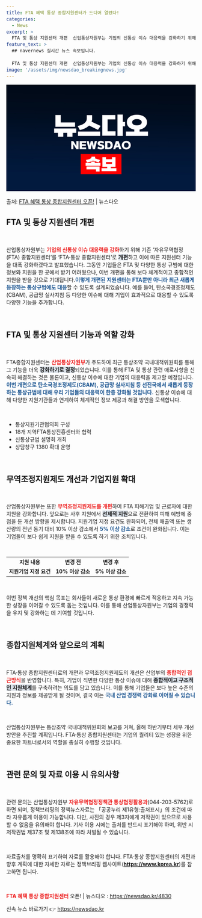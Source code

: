 ```yaml
---
title: FTA 혜택 통상 종합지원센터가 드디어 열렸다!
categories:
  - News
excerpt: >
  FTA 및 통상 지원센터 개편  산업통상자원부는 기업의 신통상 이슈 대응력을 강화하기 위해 기존 ‘자유무역협…
feature_text: >
  ## navernews 실시간 뉴스 속보입니다.

  FTA 및 통상 지원센터 개편  산업통상자원부는 기업의 신통상 이슈 대응력을 강화하기 위해 기존 ‘자유무역협…
image: '/assets/img/newsdao_breakingnews.jpg'
---
```


![뉴스다오 속보](/assets/img/newsdao_breakingnews.jpg)

<p>출처: <a href="https://newsdao.kr/4830" rel="dofollow">FTA 혜택 통상 종합지원센터 오픈!</a> | 뉴스다오</p>

<h2 data-ke-size="size26">FTA 및 통상 지원센터 개편</h2>

<p data-ke-size="size16">&nbsp;</p>

산업통상자원부는 <b><span style="color: #ee2323;">기업의 신통상 이슈 대응력을 강화</span></b>하기 위해 기존 ‘자유무역협정(FTA) 종합지원센터’를 ‘FTA·통상 종합지원센터’로 <b><span style="background-color: #21538527;">개편</span></b>하고 이에 따른 지원센터 기능을 대폭 강화하겠다고 발표했습니다. 그동안 기업들은 FTA 및 다양한 통상 규범에 대한 정보와 지원을 한 곳에서 받기 어려웠으나, 이번 개편을 통해 보다 체계적이고 종합적인 지원을 받을 것으로 기대됩니다.<b><span style="color: #1a5490;">이렇게 개편된 지원센터는 FTA뿐만 아니라 최근 새롭게 등장하는 통상규범에도 대응</span></b>할 수 있도록 설계되었습니다. 예를 들어, 탄소국경조정제도(CBAM), 공급망 실사지침 등 다양한 이슈에 대해 기업이 효과적으로 대응할 수 있도록 다양한 기능을 추가합니다.

<p data-ke-size="size16">&nbsp;</p>

<h2 data-ke-size="size26">FTA 및 통상 지원센터 기능과 역할 강화</h2>

<p data-ke-size="size16">&nbsp;</p>

FTA종합지원센터는 <b><span style="color: #ee2323;">산업통상자원부</span></b>가 주도하여 최근 통상조약 국내대책위원회를 통해 그 기능을 더욱 <b><span style="background-color: #21538527;">강화하기로 결정</span></b>되었습니다. 이를 통해 FTA 및 통상 관련 애로사항을 신속히 해결하는 것은 물론이고, 신통상 이슈에 대한 기업의 대응력을 제고할 예정입니다. <b><span style="color: #1a5490;">이번 개편으로 탄소국경조정제도(CBAM), 공급망 실사지침 등 선진국에서 새롭게 등장하는 통상규범에 대해 우리 기업들의 대응력이 한층 강화될 것입니다.</span></b> 신통상 이슈에 대해 다양한 지원기관들과 연계하여 체계적인 정보 제공과 해결 방안을 모색합니다.

<p data-ke-size="size16">&nbsp;</p>

<ul>
<li>통상지원기관협의회 구성</li>
<li>18개 지역FTA통상진흥센터와 협력</li>
<li>신통상규범 설명회 개최</li>
<li>상담창구 1380 확대 운영</li>
</ul>

<p data-ke-size="size16">&nbsp;</p>

<h2 data-ke-size="size26">무역조정지원제도 개선과 기업지원 확대</h2>

<p data-ke-size="size16">&nbsp;</p>

산업통상자원부는 또한 <b><span style="color: #ee2323;">무역조정지원제도를 개편</span></b>하여 FTA 피해기업 및 근로자에 대한 지원을 강화합니다. 앞으로는 사후 지원에서 <b><span style="background-color: #21538527;">선제적 지원</span></b>으로 전환하여 피해 예방에 중점을 둔 개선 방향을 제시합니다. 지원기업 지정 요건도 완화되어, 전체 매출액 또는 생산량의 전년 동기 대비 10% 이상 감소에서 <b><span style="color: #1a5490;">5% 이상 감소</span></b>로 조건이 완화됩니다. 이는 기업들이 보다 쉽게 지원을 받을 수 있도록 하기 위한 조치입니다. 

<p data-ke-size="size16">&nbsp;</p>

<table>
<tr>
<td style="text-align: center; height: 17px;"><b>지원 내용</b></td>
<td style="text-align: center; height: 17px;"><b>변경 전</b></td>
<td style="text-align: center; height: 17px;"><b>변경 후</b></td>
</tr>
<tr>
<td style="text-align: center; height: 17px;"><b>지원기업 지정 요건</b></td>
<td style="text-align: center; height: 17px;"><b>10% 이상 감소</b></td>
<td style="text-align: center; height: 17px;"><b>5% 이상 감소</b></td>
</tr>
</table>

<p data-ke-size="size16">&nbsp;</p>

이번 정책 개선의 핵심 목표는 회사들이 새로운 통상 환경에 빠르게 적응하고 지속 가능한 성장을 이어갈 수 있도록 돕는 것입니다. 이를 통해 산업통상자원부는 기업의 경쟁력을 유지 및 강화하는 데 기여할 것입니다.

<p data-ke-size="size16">&nbsp;</p>

<h2 data-ke-size="size26">종합지원체계와 앞으로의 계획</h2>

<p data-ke-size="size16">&nbsp;</p>

FTA·통상 종합지원센터로의 개편과 무역조정지원제도의 개선은 산업부의  <b><span style="color: #ee2323;">종합적인 접근방식</span></b>을 반영합니다. 특히, 기업이 직면한 다양한 통상 이슈에 대해 <b><span style="background-color: #21538527;">종합적이고 구조적인 지원체계</span></b>를 구축하려는 의도를 담고 있습니다. 이를 통해 기업들은 보다 높은 수준의 지원과 정보를 제공받게 될 것이며, 결국 이는 <b><span style="color: #1a5490;">국내 산업 경쟁력 강화로 이어질 수 있습니다.</span></b>

<p data-ke-size="size16">&nbsp;</p>

산업통상자원부는 통상조약 국내대책위원회의 보고를 거쳐, 올해 하반기부터 세부 개선 방안을 추진할 계획입니다. FTA·통상 종합지원센터는 기업의 퀄리티 있는 성장을 위한 중요한 파트너로서의 역할을 충실히 수행할 것입니다.

<p data-ke-size="size16">&nbsp;</p>

<h2 data-ke-size="size26">관련 문의 및 자료 이용 시 유의사항</h2>

<p data-ke-size="size16">&nbsp;</p>

관련 문의는 산업통상자원부 <b><span style="color: #ee2323;">자유무역협정정책관 통상협정활용과</span></b>(044-203-5762)로 하면 되며, 정책브리핑의 정책뉴스자료는 「공공누리 제1유형:출처표시」의 조건에 따라 자유롭게 이용이 가능합니다. 다만, 사진의 경우 제3자에게 저작권이 있으므로 사용할 수 없음을 유의해야 합니다. 기사 이용 시에는 출처를 반드시 표기해야 하며, 위반 시 저작권법 제37조 및 제138조에 따라 처벌될 수 있습니다.

<p data-ke-size="size16">&nbsp;</p>

자료출처를 명확히 표기하여 자료를 활용해야 합니다. FTA·통상 종합지원센터의 개편과 향후 계획에 대한 자세한 자료는 정책브리핑 웹사이트(<b><span style="color: #1a5490;">https://www.korea.kr</span></b>)를 참고하면 됩니다.

<p data-ke-size="size16">&nbsp;</p>

<b><span style="color: #ee2323;">FTA 혜택 통상 종합지원센터</span></b> 오픈! | 뉴스다오 : <a href="https://newsdao.kr/4830">https://newsdao.kr/4830</a> 

신속 뉴스 바로가기 👉 <a href="https://newsdao.kr" rel="dofollow">https://newsdao.kr</a>


